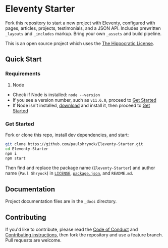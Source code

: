 # Eleventy Starter

Fork this repository to start a new project with Eleventy, configured with pages, articles, projects, testimonials, and a JSON API. Includes prewritten `_layouts` and `_includes` markup. Bring your own `_assets` and build pipeline.

This is an open source project which uses the [The Hippocratic License][license].

## Quick Start

### Requirements

1. Node
  - Check if Node is installed: `node --version`
  - If you see a version number, such as `v11.6.0`, proceed to [Get Started](#get-started)
  - If Node isn't installed, [download][node-download] and install it, then proceed to [Get Started](#get-started)

### Get Started

Fork or clone this repo, install dev dependencies, and start:

```bash
git clone https://github.com/paulshryock/Eleventy-Starter.git
cd Eleventy-Starter
npm i
npm start
```

Then find and replace the package name (`Eleventy-Starter`) and author name (`Paul Shryock`) in [`LICENSE`][license], [`package.json`][pkg], and `README.md`.

## Documentation

Project documentation files are in the `_docs` directory.

## Contributing

If you'd like to contribute, please read the [Code of Conduct][code-of-conduct] and [Contributing instructions][contributing], then fork the repository and use a feature branch. Pull requests are welcome.

[license]: https://firstdonoharm.dev/
[node-download]: https://nodejs.org/en/download/
[pkg]: package.json
[code-of-conduct]: blob/master/CODE_OF_CONDUCT.md
[contributing]: blob/master/CONTRIBUTING.md